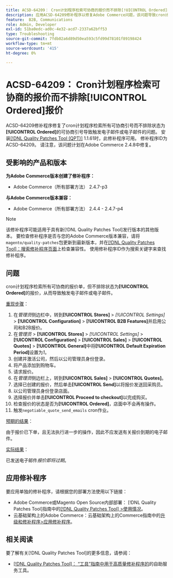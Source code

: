 ```yaml
---
title: ACSD-64209： Cron计划程序检索可协商的报价而不排除[!UICONTROL Ordered]报价
description: 应用ACSD-64209修补程序以修复Adobe Commerce问题，该问题导致cron计划程序检索所有可协商的引号，但不排除状态为[!UICONTROL Ordered]的引号，从而触发电子邮件或电子邮件。
feature:  B2B, Communications
role: Admin, Developer
exl-id: 51ba0edc-ad0c-4e32-acd7-2337a62bff53
type: Troubleshooting
source-git-commit: 7fdb02a6d89d50ea593c5fd99d78101f89198424
workflow-type: tm+mt
source-wordcount: '415'
ht-degree: 0%

---
```


# ACSD-64209： Cron计划程序检索可协商的报价而不排除[!UICONTROL Ordered]报价

ACSD-64209修补程序修复了cron计划程序检索所有可协商引号而不排除状态为&#x200B;**[!UICONTROL Ordered]**&#x200B;的可协商引号导致触发电子邮件或电子邮件的问题。 安装[[!DNL Quality Patches Tool (QPT)]](/help/tools/quality-patches-tool/quality-patches-tool-to-self-serve-quality-patches.md) 1.1.61时，此修补程序可用。 修补程序ID为ACSD-64209。 请注意，该问题计划在Adobe Commerce 2.4.8中修复。

## 受影响的产品和版本

**为Adobe Commerce版本创建了修补程序：**

* Adobe Commerce（所有部署方法） 2.4.7-p3

**与Adobe Commerce版本兼容：**

* Adobe Commerce（所有部署方法） 2.4.4 - 2.4.7-p4

>[!NOTE]
>
>该修补程序可能适用于具有新[!DNL Quality Patches Tool]发行版本的其他版本。 要检查修补程序是否与您的Adobe Commerce版本兼容，请将`magento/quality-patches`包更新到最新版本，并在[[!DNL Quality Patches Tool]：搜索修补程序页面](https://experienceleague.adobe.com/tools/commerce-quality-patches/index.html?lang=zh-Hans)上检查兼容性。 使用修补程序ID作为搜索关键字来查找修补程序。

## 问题

cron计划程序检索所有可协商的报价单，但不排除状态为&#x200B;**[!UICONTROL Ordered]**&#x200B;的报价，从而导致触发电子邮件或电子邮件。

<u>重现步骤</u>：


1. 在&#x200B;*管理员*&#x200B;侧边栏中，转到&#x200B;**[!UICONTROL Stores]** > *[!UICONTROL Settings]* > **[!UICONTROL Configuration]** > **[!UICONTROL B2B Features]**&#x200B;并启用公司和B2B报价。
1. 在&#x200B;*管理员* > **[!UICONTROL Stores]** > *[!UICONTROL Settings]* > **[!UICONTROL Configuration]** > **[!UICONTROL Sales]** > **[!UICONTROL Quotes]** > **[!UICONTROL General]**&#x200B;中将&#x200B;**[!UICONTROL Default Expiration Period]**&#x200B;设置为&#x200B;*1*。
1. 创建并激活公司，然后以公司管理员身份登录。
1. 将产品添加到购物车。
1. 请求报价。
1. 在&#x200B;*管理员*&#x200B;侧边栏上，转到&#x200B;**[!UICONTROL Sales]** > **[!UICONTROL Quotes]**。
1. 选择已创建的报价，然后单击&#x200B;**[!UICONTROL Send]**&#x200B;以将报价发送回采购员。
1. 以公司管理员身份登录店面。
1. 选择报价并单击&#x200B;**[!UICONTROL Proceed to checkout]**&#x200B;以完成购买。
1. 检查报价的状态是否为&#x200B;**[!UICONTROL Ordered]**，店面中不会再有操作。
1. 触发`negotiable_quote_send_emails` cron作业。


<u>预期的结果</u>：

由于报价已下单，且无法执行进一步的操作，因此不应发送有关报价到期的电子邮件。

<u>实际结果</u>：

已发送电子邮件&#x200B;*报价即将过期*。

## 应用修补程序

要应用单独的修补程序，请根据您的部署方法使用以下链接：

* Adobe Commerce或Magento Open Source内部部署： [!DNL Quality Patches Tool]指南中的[[!DNL Quality Patches Tool] >使用情况](/help/tools/quality-patches-tool/usage.md)。
* 云基础架构上的Adobe Commerce：云基础架构上的Commerce指南中的[升级和修补程序>应用修补程序](https://experienceleague.adobe.com/docs/commerce-cloud-service/user-guide/develop/upgrade/apply-patches.html?lang=zh-Hans)。

## 相关阅读

要了解有关[!DNL Quality Patches Tool]的更多信息，请参阅：

* [[!DNL Quality Patches Tool]： “工具”指南中用于高质量修补程序的](/help/tools/quality-patches-tool/quality-patches-tool-to-self-serve-quality-patches.md)的自助服务工具。
